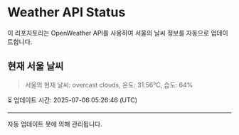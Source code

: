 
# Weather API Status

이 리포지토리는 OpenWeather API를 사용하여 서울의 날씨 정보를 자동으로 업데이트합니다.

## 현재 서울 날씨
> 서울의 현재 날씨: overcast clouds, 온도: 31.56°C, 습도: 64%

⏳ 업데이트 시간: 2025-07-06 05:26:46 (UTC)

---
자동 업데이트 봇에 의해 관리됩니다.

